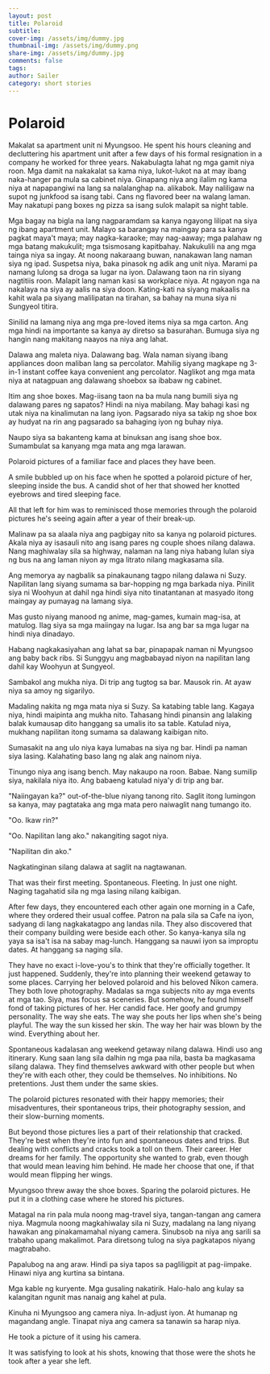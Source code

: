```yaml
---
layout: post
title: Polaroid
subtitle:
cover-img: /assets/img/dummy.jpg
thumbnail-img: /assets/img/dummy.png
share-img: /assets/img/dummy.jpg
comments: false
tags: 
author: Sailer
category: short stories 
---
```


# **Polaroid**

Makalat sa apartment unit ni Myungsoo. He spent his hours cleaning and decluttering his apartment unit after a few days of his formal resignation in a company he worked for three years. Nakabulagta lahat ng mga gamit niya roon. Mga damit na nakakalat sa kama niya, lukot-lukot na at may ibang naka-hanger pa mula sa cabinet niya. Ginapang niya ang ilalim ng kama niya at napapangiwi na lang sa nalalanghap na. alikabok. May naliligaw na supot ng junkfood sa isang tabi. Cans ng flavored beer na walang laman. May nakatupi pang boxes ng pizza sa isang sulok malapit sa night table.

Mga bagay na bigla na lang nagparamdam sa kanya ngayong lilipat na siya ng ibang apartment unit. Malayo sa barangay na maingay para sa kanya pagkat maya't maya; may nagka-karaoke; may nag-aaway; mga palahaw ng mga batang makukulit; mga tsismosang kapitbahay. Nakukulili na ang mga tainga niya sa ingay. At noong nakaraang buwan, nanakawan lang naman siya ng ipad. Suspetsa niya, baka pinasok ng adik ang unit niya. Marami pa namang lulong sa droga sa lugar na iyon. Dalawang taon na rin siyang nagtitiis roon. Malapit lang naman kasi sa workplace niya. At ngayon nga na nakalaya na siya ay aalis na siya doon. Kating-kati na siyang makaalis na kahit wala pa siyang malilipatan na tirahan, sa bahay na muna siya ni Sungyeol titira.

Sinilid na lamang niya ang mga pre-loved items niya sa mga carton. Ang mga hindi na importante sa kanya ay diretso sa basurahan. Bumuga siya ng hangin nang makitang naayos na niya ang lahat.

Dalawa ang maleta niya. Dalawang bag. Wala naman siyang ibang appliances doon maliban lang sa percolator. Mahilig siyang magkape ng 3-in-1 instant coffee kaya convenient ang percolator. Naglikot ang mga mata niya at natagpuan ang dalawang shoebox sa ibabaw ng cabinet.

Itim ang shoe boxes. Mag-iisang taon na ba mula nang bumili siya ng dalawang pares ng sapatos? Hindi na niya mabilang. May bahagi kasi ng utak niya na kinalimutan na lang iyon. Pagsarado niya sa takip ng shoe box ay hudyat na rin ang pagsarado sa bahaging iyon ng buhay niya.

Naupo siya sa bakanteng kama at binuksan ang isang shoe box. Sumambulat sa kanyang mga mata ang mga larawan.

Polaroid pictures of a familiar face and places they have been.

A smile bubbled up on his face when he spotted a polaroid picture of her, sleeping inside the bus. A candid shot of her that showed her knotted eyebrows and tired sleeping face.

All that left for him was to reminisced those memories through the polaroid pictures he's seeing again after a year of their break-up.

Malinaw pa sa alaala niya ang pagbigay nito sa kanya ng polaroid pictures. Akala niya ay isasauli nito ang isang pares ng couple shoes nilang dalawa. Nang maghiwalay sila sa highway, nalaman na lang niya habang lulan siya ng bus na ang laman niyon ay mga litrato nilang magkasama sila.

Ang memorya ay nagbalik sa pinakaunang tagpo nilang dalawa ni Suzy. Napilitan lang siyang sumama sa bar-hopping ng mga barkada niya. Pinilit siya ni Woohyun at dahil nga hindi siya nito tinatantanan at masyado itong maingay ay pumayag na lamang siya.

Mas gusto niyang manood ng anime, mag-games, kumain mag-isa, at matulog. Ilag siya sa mga maiingay na lugar. Isa ang bar sa mga lugar na hindi niya dinadayo.

Habang nagkakasiyahan ang lahat sa bar, pinapapak naman ni Myungsoo ang baby back ribs. Si Sunggyu ang magbabayad niyon na napilitan lang dahil kay Woohyun at Sungyeol.

Sambakol ang mukha niya. Di trip ang tugtog sa bar. Mausok rin. At ayaw niya sa amoy ng sigarilyo.

Madaling nakita ng mga mata niya si Suzy. Sa katabing table lang. Kagaya niya, hindi maipinta ang mukha nito. Tahasang hindi pinansin ang lalaking balak kumausap dito hanggang sa umalis ito sa table. Katulad niya, mukhang napilitan itong sumama sa dalawang kaibigan nito.

Sumasakit na ang ulo niya kaya lumabas na siya ng bar. Hindi pa naman siya lasing. Kalahating baso lang ng alak ang nainom niya.

Tinungo niya ang isang bench. May nakaupo na roon. Babae. Nang sumilip siya, nakilala niya ito. Ang babaeng katulad niya'y di trip ang bar.

"Naiingayan ka?" out-of-the-blue niyang tanong rito. Saglit itong lumingon sa kanya, may pagtataka ang mga mata pero naiwaglit nang tumango ito.

"Oo. Ikaw rin?"

"Oo. Napilitan lang ako." nakangiting sagot niya.

"Napilitan din ako."

Nagkatinginan silang dalawa at saglit na nagtawanan.

That was their first meeting. Spontaneous. Fleeting. In just one night. Naging tagahatid sila ng mga lasing nilang kaibigan.

After few days, they encountered each other again one morning in a Cafe, where they ordered their usual coffee. Patron na pala sila sa Cafe na iyon, sadyang di lang nagkakatagpo ang landas nila. They also discovered that their company building were beside each other. So kanya-kanya sila ng yaya sa isa't isa na sabay mag-lunch. Hanggang sa nauwi iyon sa improptu dates. At hanggang sa naging sila.

They have no exact i-love-you's to think that they're officially together. It just happened. Suddenly, they're into planning their weekend getaway to some places. Carrying her beloved polaroid and his beloved Nikon camera. They both love photography. Madalas sa mga subjects nito ay mga events at mga tao. Siya, mas focus sa sceneries. But somehow, he found himself fond of taking pictures of her. Her candid face. Her goofy and grumpy personality. The way she eats. The way she pouts her lips when she's being playful. The way the sun kissed her skin. The way her hair was blown by the wind. Everything about her.

Spontaneous kadalasan ang weekend getaway nilang dalawa. Hindi uso ang itinerary. Kung saan lang sila dalhin ng mga paa nila, basta ba magkasama silang dalawa. They find themselves awkward with other people but when they're with each other, they could be themselves. No inhibitions. No pretentions. Just them under the same skies.

The polaroid pictures resonated with their happy memories; their misadventures, their spontaneous trips, their photography session, and their slow-burning moments.

But beyond those pictures lies a part of their relationship that cracked. They're best when they're into fun and spontaneous dates and trips. But dealing with conflicts and cracks took a toll on them. Their career. Her dreams for her family. The opportunity she wanted to grab, even though that would mean leaving him behind. He made her choose that one, if that would mean flipping her wings.

Myungsoo threw away the shoe boxes. Sparing the polaroid pictures. He put it in a clothing case where he stored his pictures.

Matagal na rin pala mula noong mag-travel siya, tangan-tangan ang camera niya. Magmula noong magkahiwalay sila ni Suzy, madalang na lang niyang hawakan ang pinakamamahal niyang camera. Sinubsob na niya ang sarili sa trabaho upang makalimot. Para diretsong tulog na siya pagkatapos niyang magtrabaho.

Papalubog na ang araw. Hindi pa siya tapos sa pagliligpit at pag-iimpake. Hinawi niya ang kurtina sa bintana.

Mga kable ng kuryente. Mga gusaling nakatirik. Halo-halo ang kulay sa kalangitan ngunit mas nanaig ang kahel at pula.

Kinuha ni Myungsoo ang camera niya. In-adjust iyon. At humanap ng magandang angle. Tinapat niya ang camera sa tanawin sa harap niya.

He took a picture of it using his camera.

It was satisfying to look at his shots, knowing that those were the shots he took after a year she left.

